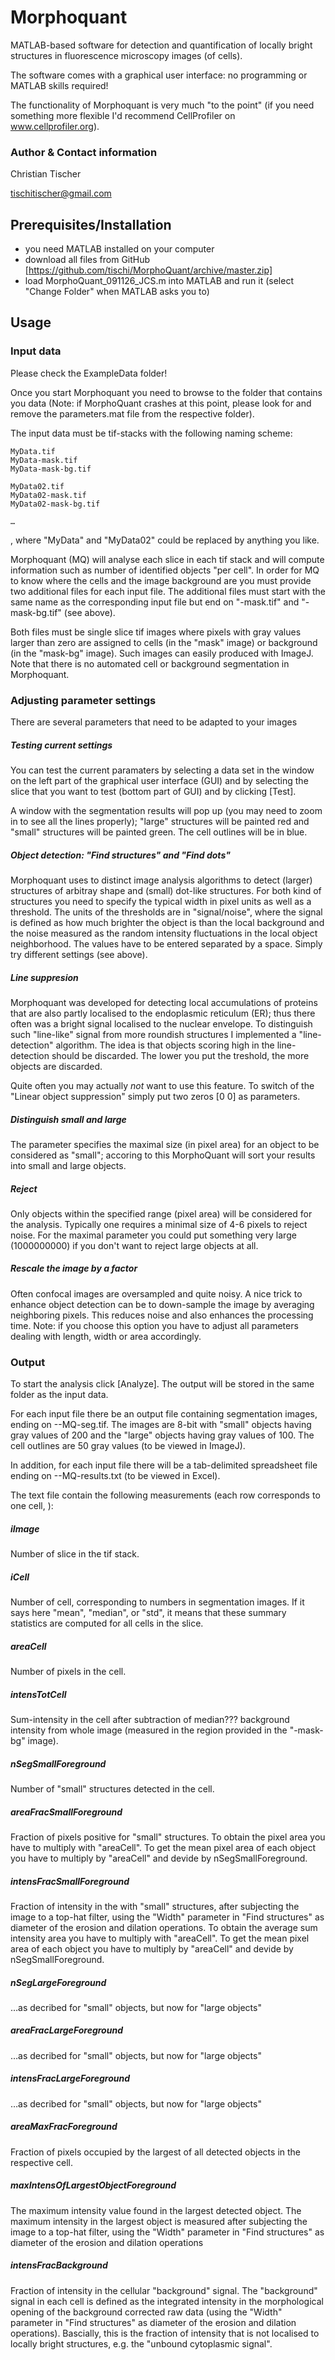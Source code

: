 # Morphoquant

MATLAB-based software for detection and quantification of locally bright structures in fluorescence microscopy images (of cells). 

The software comes with a graphical user interface: no programming or MATLAB skills required!

The functionality of Morphoquant is very much "to the point" (if you need something more flexible I'd recommend CellProfiler on www.cellprofiler.org).


### Author & Contact information

Christian Tischer

tischitischer@gmail.com


## Prerequisites/Installation

- you need MATLAB installed on your computer
- download all files from GitHub [https://github.com/tischi/MorphoQuant/archive/master.zip]
- load MorphoQuant_091126_JCS.m into MATLAB and run it (select "Change Folder" when MATLAB asks you to)


## Usage

### Input data


Please check the ExampleData folder!

Once you start Morphoquant you need to browse to the folder that contains you data (Note: if MorphoQuant crashes at this point, please look for and remove the parameters.mat file from the respective folder).

The input data must be tif-stacks with the following naming scheme:


	MyData.tif
	MyData-mask.tif
	MyData-mask-bg.tif

	MyData02.tif
	MyData02-mask.tif
	MyData02-mask-bg.tif

	…


, where "MyData" and "MyData02" could be replaced by anything you like. 

Morphoquant (MQ) will analyse each slice in each tif stack and will compute information such as number of identified objects "per cell". In order for MQ to know where the cells and the image background are you must provide two additional files for each input file. The additional files must start with the same name as the corresponding input file but end on "-mask.tif" and "-mask-bg.tif" (see above). 


Both files must be single slice tif images where pixels with gray values larger than zero are assigned to cells (in the "mask" image) or background (in the "mask-bg" image).    Such images can easily produced with ImageJ. Note that there is no automated cell or background segmentation in Morphoquant. 



### Adjusting parameter settings

There are several parameters that need to be adapted to your images

##### Testing current settings

You can test the current paramaters by selecting a data set in the window on the left part of the graphical user interface (GUI) and by selecting the slice that you want to test (bottom part of GUI) and by clicking [Test].

A window with the segmentation results will pop up (you may need to zoom in to see all the lines properly); "large" structures will be painted red and "small" structures will be painted green. The cell outlines will be in blue.

##### Object detection: "Find structures" and "Find dots"

Morphoquant uses to distinct image analysis algorithms to detect (larger) structures of arbitray shape and (small) dot-like structures. For both kind of structures you need to specify the typical width in pixel units as well as a threshold. The units of the thresholds are in "signal/noise", where the signal is defined as how much brighter the object is than the local background and the noise measured as the random intensity fluctuations in the local object neighborhood. The values have to be entered separated by a space. Simply try different settings (see above). 

##### Line suppresion 

Morphoquant was developed for detecting local accumulations of proteins that are also partly localised to the endoplasmic reticulum (ER); thus there often was a bright signal localised to the nuclear envelope. To distinguish such "line-like" signal from more roundish structures I implemented a "line-detection" algorithm. The idea is that objects scoring high in the line-detection should be discarded. The lower you put the treshold, the more objects are discarded. 


Quite often you may actually *not* want to use this feature. To switch of the "Linear object suppression" simply put two zeros [0 0] as parameters.


##### Distinguish small and large

The parameter specifies the maximal size (in pixel area) for an object to be considered as "small"; accoring to this MorphoQuant will sort your results into small and large objects.

##### Reject 

Only objects within the specified range (pixel area) will be considered for the analysis. Typically one requires a minimal size of 4-6 pixels to reject noise. For the maximal parameter you could put something very large (1000000000) if you don't want to reject large objects at all.

##### Rescale the image by a factor

Often confocal images are oversampled and quite noisy. A nice trick to enhance object detection can be to down-sample the image by averaging neighboring pixels. This reduces noise and also enhances the processing time. Note: if you choose this option you have to adjust all parameters dealing with length, width or area accordingly.



### Output

To start the analysis click [Analyze]. The output will be stored in the same folder as the input data.

For each input file there be an output file containing segmentation images, ending on --MQ-seg.tif. The images are 8-bit with  "small" objects having gray values of 200 and the "large" objects having gray values of 100. The cell outlines are 50 gray values (to be viewed in ImageJ).

In addition, for each input file there will be a tab-delimited spreadsheet file ending on --MQ-results.txt (to be viewed in Excel).

The text file contain the following measurements (each row corresponds to one cell, ):

##### iImage	
Number of slice in the tif stack.

##### iCell
Number of cell, corresponding to numbers in segmentation images. If it says here "mean", "median", or "std", it means that these summary statistics are computed for all cells in the slice.


##### areaCell
Number of pixels in the cell.

##### intensTotCell
Sum-intensity in the cell after subtraction of median??? background intensity from whole image (measured in the region provided in the "-mask-bg" image).

##### nSegSmallForeground
Number of "small" structures detected in the cell.

##### areaFracSmallForeground	
Fraction of pixels positive for "small" structures. To obtain the pixel area you have to multiply with "areaCell". To get the mean pixel area of each object you have to multiply by "areaCell" and devide by nSegSmallForeground.

##### intensFracSmallForeground
Fraction of intensity in the with "small" structures, after subjecting the image to a top-hat filter, using the "Width" parameter in "Find structures" as diameter of the erosion and dilation operations. To obtain the average sum intensity area you have to multiply with "areaCell". To get the mean pixel area of each object you have to multiply by "areaCell" and devide by nSegSmallForeground.


##### nSegLargeForeground	
…as decribed for "small" objects, but now for "large objects"

##### areaFracLargeForeground
…as decribed for "small" objects, but now for "large objects"

##### intensFracLargeForeground
…as decribed for "small" objects, but now for "large objects"

##### areaMaxFracForeground
Fraction of pixels occupied by the largest of all detected objects in the respective cell. 

##### maxIntensOfLargestObjectForeground
The maximum intensity value found in the largest detected object. The maximum intensity in the largest object is measured after subjecting the image to a top-hat filter, using the "Width" parameter in "Find structures" as diameter of the erosion and dilation operations	

##### intensFracBackground	
Fraction of intensity in the cellular "background" signal. The "background" signal in each cell is defined as the integrated intensity in the morphological opening of the background corrected raw data (using the "Width" parameter in "Find structures" as diameter of the erosion and dilation operations). Bascially, this is the fraction of intensity that is not localised to locally bright structures, e.g. the "unbound cytoplasmic signal".













 







